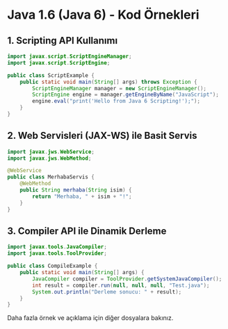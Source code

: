 # Java 1.6 (Java 6) - Kod Örnekleri

## 1. Scripting API Kullanımı
```java
import javax.script.ScriptEngineManager;
import javax.script.ScriptEngine;

public class ScriptExample {
    public static void main(String[] args) throws Exception {
        ScriptEngineManager manager = new ScriptEngineManager();
        ScriptEngine engine = manager.getEngineByName("JavaScript");
        engine.eval("print('Hello from Java 6 Scripting!');");
    }
}
```

## 2. Web Servisleri (JAX-WS) ile Basit Servis
```java
import javax.jws.WebService;
import javax.jws.WebMethod;

@WebService
public class MerhabaServis {
    @WebMethod
    public String merhaba(String isim) {
        return "Merhaba, " + isim + "!";
    }
}
```

## 3. Compiler API ile Dinamik Derleme
```java
import javax.tools.JavaCompiler;
import javax.tools.ToolProvider;

public class CompileExample {
    public static void main(String[] args) {
        JavaCompiler compiler = ToolProvider.getSystemJavaCompiler();
        int result = compiler.run(null, null, null, "Test.java");
        System.out.println("Derleme sonucu: " + result);
    }
}
```

Daha fazla örnek ve açıklama için diğer dosyalara bakınız.
